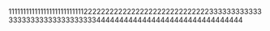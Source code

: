 11111111111111111111111111222222222222222222222222222223333333333333333333333333333333344444444444444444444444444444444
